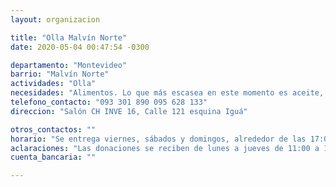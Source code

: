 ```yaml
---
layout: organizacion

title: "Olla Malvín Norte"
date: 2020-05-04 00:47:54 -0300

departamento: "Montevideo"
barrio: "Malvín Norte"
actividades: "Olla"
necesidades: "Alimentos. Lo que más escasea en este momento es aceite, salsa de tomate y leche."
telefono_contacto: "093 301 890 095 628 133"
direccion: "Salón CH INVE 16, Calle 121 esquina Iguá"

otros_contactos: ""
horario: "Se entrega viernes, sábados y domingos, alrededor de las 17:00"
aclaraciones: "Las donaciones se reciben de lunes a jueves de 11:00 a 17:00. Dependiendo de las donaciones, también se arman canastas y se preparan meriendas."
cuenta_bancaria: ""

---
```

